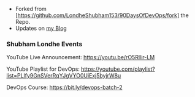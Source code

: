 - Forked from [https://github.com/LondheShubham153/90DaysOfDevOps/fork] the Repo.
- Updates on [my Blog](https://stealthspectre.hashnode.dev/series/ldops)

### Shubham Londhe Events

YouTube Live Announcement:
https://youtu.be/rO5Rllir-LM

YouTube Playlist for DevOps:
https://youtube.com/playlist?list=PLlfy9GnSVerRqYJgVYO0UiExj5byjrW8u

DevOps Course:
https://bit.ly/devops-batch-2
